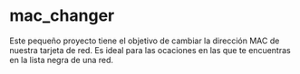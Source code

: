 # mac_changer
Este pequeño proyecto tiene el objetivo de cambiar la dirección MAC de nuestra tarjeta de red.
Es ideal para las ocaciones en las que te encuentras en la lista negra de una red.
